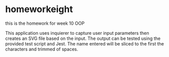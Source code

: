 # homeworkeight
 this is the homework for week 10 OOP


This application uses inquierer to capture user input parameters then creates an SVG file based on the input. The output can be tested using the provided test script and Jest. The name entered will be sliced to the first the characters and trimmed of spaces.